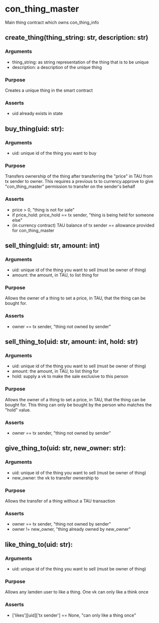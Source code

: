 # con_thing_master
Main thing contract which owns con_thing_info

## create_thing(thing_string: str, description: str)
### Arguments
- thing_string: as string representation of the thing that is to be unique
- description: a description of the unique thing

### Purpose
Creates a unique thing in the smart contract

### Asserts
- uid already exists in state

## buy_thing(uid: str):
### Arguments
- uid: unique id of the thing you want to buy

### Purpose
Transfers ownership of the thing after transferring the "price" in TAU from tx sender to owner.
This requires a previous tx to currency.approve to give "con_thing_master" permission to transfer on the sender's behalf

### Asserts
- price > 0, "thing is not for sale"
- if price_hold: price_hold == tx sender, "thing is being held for someone else"
- (in currency contract) TAU balance of tx sender == allowance provided for con_thing_master


## sell_thing(uid: str, amount: int)
### Arguments
- uid: unique id of the thing you want to sell (must be owner of thing)
- amount: the amount, in TAU, to list thing for

### Purpose
Allows the owner of a thing to set a price, in TAU, that the thing can be bought for.

### Asserts
- owner == tx sender, "thing not owned by sender"

## sell_thing_to(uid: str, amount: int, hold: str)
### Arguments
- uid: unique id of the thing you want to sell (must be owner of thing)
- amount: the amount, in TAU, to list thing for
- hold: supply a vk to make the sale exclusive to this person

### Purpose
Allows the owner of a thing to set a price, in TAU, that the thing can be bought for.
This thing can only be bought by the person who matches the "hold" value.

### Asserts
- owner == tx sender, "thing not owned by sender"

## give_thing_to(uid: str, new_owner: str):
### Arguments
- uid: unique id of the thing you want to sell (must be owner of thing)
- new_owner: the vk to transfer ownership to

### Purpose
Allows the transfer of a thing without a TAU transaction

### Asserts
- owner == tx sender, "thing not owned by sender"
- owner != new_owner, "thing already owned by new_owner"

## like_thing_to(uid: str):
### Arguments
- uid: unique id of the thing you want to sell (must be owner of thing)

### Purpose
Allows any lamden user to like a thing.
One vk can only like a think once

### Asserts
- ['likes'][uid]['tx sender'] == None, "can only like a thing once"